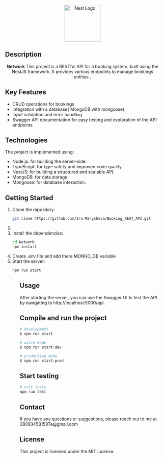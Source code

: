 <p align="center">
  <a href="http://nestjs.com/" target="blank"><img src="https://nestjs.com/img/logo-small.svg" width="120" alt="Nest Logo" /></a>
</p>

## Description
  <p align="center"><b>Network</b> This project is a RESTful API for a booking system, built using the NestJS framework. It provides various endpoints to manage bookings entities..</p>

## Key Features

<ul>
  <li>CRUD operations for bookings</li>
  <li>Integration with a database( MongoDB with mongoose)</li>
  <li>Input validation and error handling</li>
  <li>Swagger API documentation for easy testing and exploration of the API endpoints</li>
</ul>

## Technologies
<p>The project is implemented using:</p>
<ul>
  <li>Node.js: for building the server-side.</li>
  <li>TypeScript: for type safety and improved code quality.</li>
  <li>NestJS: for building a structured and scalable API.</li>
  <li>MongoDB: for data storage.</li>
  <li>Mongoose: for database interaction.</li>
</ul>

## Getting Started
<ol type="1">
  <li>Clone the repository:

  ```bash
  git clone https://github.com/Ira-Marysheva/Booking_REST_API.git
  ```
  <li>

  <li>Install the dependencies:

  ```bash
  cd Network
  npm install
  ```
  </li>

<li>Create .env file and add there MONGO_DB variable</li>

  <li>Start the server:

```bash
npm run start
```
<ol>


## Usage
<p>After starting the server, you can use the Swagger UI to test the API by navigating to http://localhost:5000/api.</p>


## Compile and run the project

```bash
# development
$ npm run start

# watch mode
$ npm run start:dev

# production mode
$ npm run start:prod
```

## Start testing
```bash
# unit tests
npm run test
```

## Contact

<p>If you have any questions or suggestions, please reach out to me at 380934581587a@gmail.com</p>

## License

<p>This project is licensed under the MIT License.</p>
